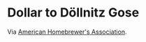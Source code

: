 # Dollar to Döllnitz Gose

Via [American Homebrewer's Association][aha].

[aha]: https://www.homebrewersassociation.org/homebrew-recipe/dollar-to-dollnitz-gose/
